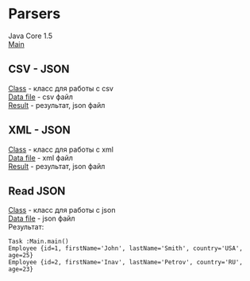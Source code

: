 # Parsers
Java Core 1.5  
[Main](./src/main/java/com/ask0n/)

## CSV - JSON
[Class](./csv-json/src/main/java/com/ask0n/CSVToJson.java) - класс для работы с csv  
[Data file](./src/main/resources/data.csv) - csv файл  
[Result](./data.json) - результат, json файл 

## XML - JSON
[Class](./xml-json/src/main/java/com/ask0n/XMLToJson.java) - класс для работы с xml  
[Data file](./src/main/resources/data.xml) - xml файл  
[Result](./data2.json) - результат, json файл  

## Read JSON
[Class](.csv-json/src/main/java/com/ask0n/CSVToJson.java) - класс для работы с json  
[Data file](./src/main/resources/data.csv) - json файл  
Результат:  
```
Task :Main.main()
Employee {id=1, firstName='John', lastName='Smith', country='USA', age=25}
Employee {id=2, firstName='Inav', lastName='Petrov', country='RU', age=23}
```
